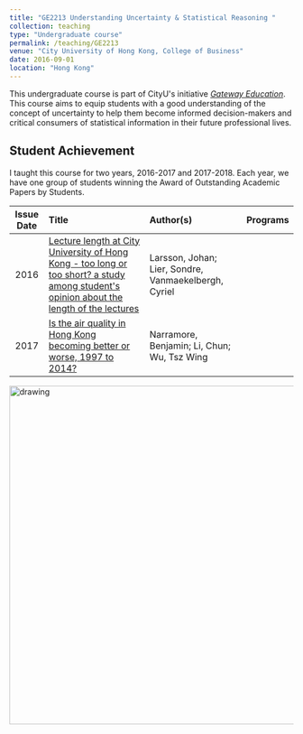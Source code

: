 ```yaml
---
title: "GE2213 Understanding Uncertainty & Statistical Reasoning "
collection: teaching
type: "Undergraduate course"
permalink: /teaching/GE2213
venue: "City University of Hong Kong, College of Business"
date: 2016-09-01
location: "Hong Kong"
---
```


This undergraduate course is part of CityU's initiative [_Gateway Education_](https://www.cityu.edu.hk/edge/ge/). This course aims to equip students with a good understanding of the concept of uncertainty to help them become informed decision-makers and critical consumers of statistical information in their future professional lives.

## Student Achievement

I taught this course for two years, 2016-2017 and 2017-2018. Each year, we have one group of students winning the Award of Outstanding Academic Papers by Students.

Issue Date | Title | Author(s) | Programs |
:---: | :--- | :--- | :--- |
2016 | [Lecture length at City University of Hong Kong - too long or too short? a study among student's opinion about the length of the lectures](http://dspace.cityu.edu.hk/handle/2031/8815) | Larsson, Johan; Lier, Sondre, Vanmaekelbergh, Cyriel |
2017 | [Is the air quality in Hong Kong becoming better or worse, 1997 to 2014?](http://dspace.cityu.edu.hk/handle/2031/102) | Narramore, Benjamin; Li, Chun; Wu, Tsz Wing |

<img src="/images/OAPS2016.jpg" alt="drawing" style="width:600px;" Title="At OAPS Award Ceremony, April 2017"/>
